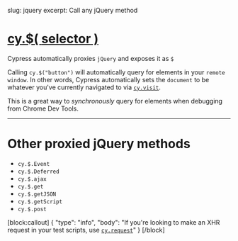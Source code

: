 slug: jquery
excerpt: Call any jQuery method

# [cy.$( **selector** )](#selector-usage)

Cypress automatically proxies `jQuery` and exposes it as `$`

Calling `cy.$("button")` will automatically query for elements in your `remote window`. In other words, Cypress automatically sets the `document` to be whatever you've currently navigated to via [`cy.visit`](https://on.cypress.io/api/visit).

This is a great way to *synchronously* query for elements when debugging from Chrome Dev Tools.

***

# Other proxied jQuery methods

* `cy.$.Event`
* `cy.$.Deferred`
* `cy.$.ajax`
* `cy.$.get`
* `cy.$.getJSON`
* `cy.$.getScript`
* `cy.$.post`

[block:callout]
{
  "type": "info",
  "body": "If you're looking to make an XHR request in your test scripts, use [`cy.request`](https://on.cypress.io/api/request)"
}
[/block]